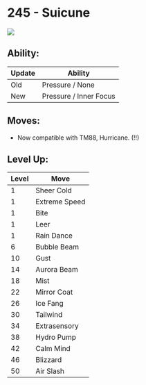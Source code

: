 # 245 - Suicune
![][245]

## Ability:

Update | Ability
---    | ---
Old    | Pressure / None
New    | Pressure / Inner Focus

## Moves:

 - Now compatible with TM88, Hurricane. (!!)

## Level Up:

Level | Move
---   | ---
  1   | Sheer Cold
  1   | Extreme Speed
  1   | Bite
  1   | Leer
  1   | Rain Dance
  6   | Bubble Beam
 10   | Gust
 14   | Aurora Beam
 18   | Mist
 22   | Mirror Coat
 26   | Ice Fang
 30   | Tailwind
 34   | Extrasensory
 38   | Hydro Pump
 42   | Calm Mind
 46   | Blizzard
 50   | Air Slash



[245]: /img/pokemon/245.png
